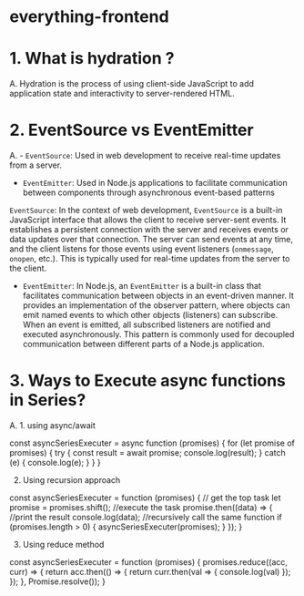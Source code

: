 # everything-frontend


# 1. What is hydration ?
A. Hydration is the process of using client-side JavaScript to add application state and interactivity to server-rendered HTML.

# 2. EventSource vs EventEmitter
A. - `EventSource`: Used in web development to receive real-time updates from a server.
- `EventEmitter`: Used in Node.js applications to facilitate communication between components through asynchronous event-based patterns

`EventSource`: In the context of web development, `EventSource` is a built-in JavaScript interface that allows the client to receive server-sent events. It establishes a persistent connection with the server and receives events or data updates over that connection. The server can send events at any time, and the client listens for those events using event listeners (`onmessage`, `onopen`, etc.). This is typically used for real-time updates from the server to the client.

- `EventEmitter`: In Node.js, an `EventEmitter` is a built-in class that facilitates communication between objects in an event-driven manner. It provides an implementation of the observer pattern, where objects can emit named events to which other objects (listeners) can subscribe. When an event is emitted, all subscribed listeners are notified and executed asynchronously. This pattern is commonly used for decoupled communication between different parts of a Node.js application.

# 3. Ways to Execute async functions in Series?
A. 1. using async/await 

const asyncSeriesExecuter = async function (promises) {
        for (let promise of promises) {
            try {
                const result = await promise;
                console.log(result);
            } catch (e) {
                console.log(e);
            }
        }
    }

2. Using recursion approach

const asyncSeriesExecuter = function (promises) {
        // get the top task
        let promise = promises.shift();
        //execute the task
        promise.then((data) => {
            //print the result
            console.log(data);
            //recursively call the same function
            if (promises.length > 0) {
                asyncSeriesExecuter(promises);
            }
        });
    }

3. Using reduce method

const asyncSeriesExecuter = function (promises) {
        promises.reduce((acc, curr) => {
            return acc.then(() => {
                return curr.then(val => { console.log(val) });
            });
        }, Promise.resolve());
    }
